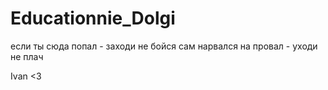# Educationnie_Dolgi
если ты сюда попал - заходи не бойся
сам нарвался на провал - уходи не плач

Ivan <3